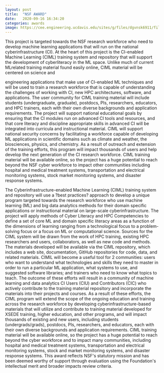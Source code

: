 ```yaml
---
layout: post
title:  "NSF AWARD"
date:   2020-09-16 16:34:20
categories: awards
image: https://cee.engineering.ucdavis.edu/sites/g/files/dgvnsk6911/files/styles/sf_landscape_16x9/public/images/article/nsf_logo.jpg?h=ce3659a3&itok=7WHU5_gX
---
```

This project is targeted towards the NSF research workforce who need to develop machine
learning applications that will run on the national cyberinfrastructure (CI). At the heart of
this project is the CI-enabled Machine Learning (CIML) training system and repository that
will support the development of cyberliteracy in the ML space. Unlike much of current MLrelated
training material found easily online, CIML material will be centered on science and

engineering applications that make use of CI-enabled ML techniques and will be used to
train a research workforce that is capable of understanding the challenges of working with
CI, new HPC architectures, software, and applications. The user community for CIML
training material will include students (undergraduate, graduate), postdocs, PIs,
researchers, educators, and HPC trainers, each with their own diverse backgrounds and
application requirements. The project will support national educational goals by ensuring
that the CI modules run on advanced CI tools and resources, and that core literacy and
discipline appropriate skills in advanced CI will be integrated into curricula and
instructional material. CIML will support national security concerns by facilitating a
workforce capable of developing ML applications in scientific domains such as climate and
weather, the biosciences, physics, and chemistry. As a result of outreach and extension of
the training efforts, this program will impact thousands of users and help develop the next
generation of the CI research workforce. CIML training material will be available online, so
the project has a huge potential to reach beyond the NSF cyber workforce to impact other
communities including hospital and medical treatment systems, transportation and
electrical monitoring systems, stock market monitoring systems, and disaster response
systems.

The Cyberinfrastructure-enabled Machine Learning (CIML) training system and repository
will use a ?best practices? approach to develop a unique program targeted towards the
research workforce who use machine learning (ML) and big data analytics methods for
their domain specific applications or instructional material on large-scale
cyberinfrastructure. The project will apply methods of Cyber Literacy and HPC
Competencies to define a set of core ML and domain specific literacy areas as a function of
the dimensions of learning ranging from a technological focus to a problem-solving focus
or a focus on ML or computational science. Sources for the CIML system will be drawn from
the work of HPC training, existing HPC researchers and users, collaborators, as well as new
code and methods. The materials developed will be available via the CIML repository,
which includes a web site, documentation, GitHub repositories for code, data, and related
materials. CIMIL will become a useful tool for 2 communities: users who want to
understand what technologies and skills they need to master in order to run a particular
ML application, what systems to use, and suggested software libraries; and trainers who
need to know what topics to teach. The outcome of these efforts will result in a community
of machine learning and data analytics CI Users (CIU) and Contributors (CIC) who actively
contribute to the training material repository and incorporate the materials into their
projects and courses. As a result of these efforts, the CIML program will extend the scope
of the ongoing education and training across the research workforce by developing
cyberinfrastructure-based materials that will utilize and contribute to training material
developed for XSEDE training, higher education, and other programs, and will impact
thousands of existing and new users, including students (undergrads/grads), postdocs,
PIs, researchers, and educators, each with their own diverse backgrounds and application
requirements. CIML training material will be available online, so the project has a huge
potential to reach beyond the cyber workforce and to impact many communities, including
hospital and medical treatment systems, transportation and electrical monitoring systems,
stock and market monitoring systems, and disaster response systems.
This award reflects NSF's statutory mission and has been deemed worthy of support
through evaluation using the Foundation's intellectual merit and broader impacts review
criteria.

